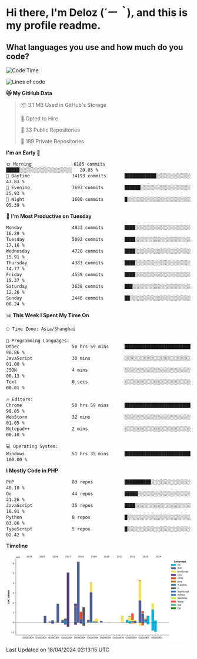 # **Hi there, I'm Deloz (*´ー｀*), and this is my profile readme.**

## **What languages you use and how much do you code?**

<!--START_SECTION:waka-->
![Code Time](http://img.shields.io/badge/Code%20Time-3%2C785%20hrs%2028%20mins-blue)

![Lines of code](https://img.shields.io/badge/From%20Hello%20World%20I%27ve%20Written-35.8%20million%20lines%20of%20code-blue)

**🐱 My GitHub Data** 

> 📦 3.1 MB Used in GitHub's Storage 
 > 
> 💼 Opted to Hire
 > 
> 📜 33 Public Repositories 
 > 
> 🔑 189 Private Repositories 
 > 
**I'm an Early 🐤** 

```text
🌞 Morning                6185 commits        █████░░░░░░░░░░░░░░░░░░░░   20.85 % 
🌆 Daytime                14193 commits       ████████████░░░░░░░░░░░░░   47.83 % 
🌃 Evening                7693 commits        ██████░░░░░░░░░░░░░░░░░░░   25.93 % 
🌙 Night                  1600 commits        █░░░░░░░░░░░░░░░░░░░░░░░░   05.39 % 
```
📅 **I'm Most Productive on Tuesday** 

```text
Monday                   4833 commits        ████░░░░░░░░░░░░░░░░░░░░░   16.29 % 
Tuesday                  5092 commits        ████░░░░░░░░░░░░░░░░░░░░░   17.16 % 
Wednesday                4720 commits        ████░░░░░░░░░░░░░░░░░░░░░   15.91 % 
Thursday                 4383 commits        ████░░░░░░░░░░░░░░░░░░░░░   14.77 % 
Friday                   4559 commits        ████░░░░░░░░░░░░░░░░░░░░░   15.37 % 
Saturday                 3638 commits        ███░░░░░░░░░░░░░░░░░░░░░░   12.26 % 
Sunday                   2446 commits        ██░░░░░░░░░░░░░░░░░░░░░░░   08.24 % 
```


📊 **This Week I Spent My Time On** 

```text
🕑︎ Time Zone: Asia/Shanghai

💬 Programming Languages: 
Other                    50 hrs 59 mins      █████████████████████████   98.86 % 
JavaScript               30 mins             ░░░░░░░░░░░░░░░░░░░░░░░░░   01.00 % 
JSON                     4 mins              ░░░░░░░░░░░░░░░░░░░░░░░░░   00.13 % 
Text                     0 secs              ░░░░░░░░░░░░░░░░░░░░░░░░░   00.01 % 

🔥 Editors: 
Chrome                   50 hrs 59 mins      █████████████████████████   98.85 % 
WebStorm                 32 mins             ░░░░░░░░░░░░░░░░░░░░░░░░░   01.05 % 
Notepad++                2 mins              ░░░░░░░░░░░░░░░░░░░░░░░░░   00.10 % 

💻 Operating System: 
Windows                  51 hrs 35 mins      █████████████████████████   100.00 % 
```

**I Mostly Code in PHP** 

```text
PHP                      83 repos            ██████████░░░░░░░░░░░░░░░   40.10 % 
Go                       44 repos            █████░░░░░░░░░░░░░░░░░░░░   21.26 % 
JavaScript               35 repos            ████░░░░░░░░░░░░░░░░░░░░░   16.91 % 
Python                   8 repos             █░░░░░░░░░░░░░░░░░░░░░░░░   03.86 % 
TypeScript               5 repos             █░░░░░░░░░░░░░░░░░░░░░░░░   02.42 % 
```



**Timeline**

![Lines of Code chart](https://raw.githubusercontent.com/deloz/deloz/main/assets/bar_graph.png)


 Last Updated on 18/04/2024 02:13:15 UTC
<!--END_SECTION:waka-->
